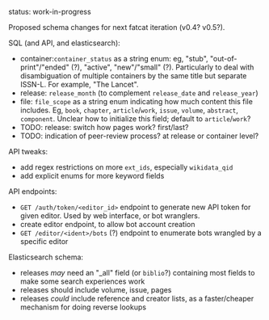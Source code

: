 
status: work-in-progress

Proposed schema changes for next fatcat iteration (v0.4? v0.5?).

SQL (and API, and elasticsearch):

- container:`container_status` as a string enum: eg, "stub",
  "out-of-print"/"ended" (?), "active", "new"/"small" (?).  Particularly to
  deal with disambiguation of multiple containers by the same title but
  separate ISSN-L. For example, "The Lancet".
- release: `release_month` (to complement `release_date` and `release_year`)
- file: `file_scope` as a string enum indicating how much content this file
  includes. Eg, `book`, `chapter`, `article`/`work`, `issue`, `volume`,
  `abstract`, `component`. Unclear how to initialize this field; default to
  `article`/`work`?
- TODO: release: switch how pages work? first/last?
- TODO: indication of peer-review process? at release or container level?

API tweaks:

- add regex restrictions on more `ext_ids`, especially `wikidata_qid`
- add explicit enums for more keyword fields

API endpoints:

- `GET /auth/token/<editor_id>` endpoint to generate new API token for given
  editor. Used by web interface, or bot wranglers.
- create editor endpoint, to allow bot account creation
- `GET /editor/<ident>/bots` (?) endpoint to enumerate bots wrangled by a
  specific editor

Elasticsearch schema:

- releases *may* need an "_all" field (or `biblio`?) containing most fields to
  make some search experiences work
- releases should include volume, issue, pages
- releases *could* include reference and creator lists, as a faster/cheaper
  mechanism for doing reverse lookups
